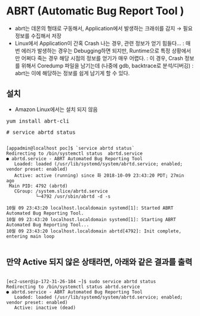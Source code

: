 # ABRT (Automatic Bug Report Tool ) #

- abrt는 데몬의 형태로 구동해서, Application에서 발생하는 크래쉬를 감지 → 필요정보를 수집해서 저장
- Linux에서 Application이 간혹 Crash 나는 경우, 관련 정보가 얻기 힘들다...
  : 매번 에러가 발생하는 경우는 Debugging하면 되지만, Runtime으로 특정 상황에서만 어쩌다 죽는 경우 해당 시점의 정보를 얻기가 매우 어렵다. 
  : 이 경우, Crash 정보를 위해서 Coredump 파일을 남기는데 (나중에 gdb, backtrace로 분석/디버깅)
  : abrt는 이에 해당하는 정보를 쉽게 남기게 할 수 있다. 

## 설치 ##
 - Amazon Linux에서는 설치 되지 않음
<pre>
yum install abrt-cli
</pre>

<pre>
# service abrtd status
</pre>

<pre>
<code>
[appadmin@localhost poc]$ `service abrtd status`
Redirecting to /bin/systemctl status  abrtd.service
● abrtd.service - ABRT Automated Bug Reporting Tool
   Loaded: loaded (/usr/lib/systemd/system/abrtd.service; enabled; vendor preset: enabled)
   Active: active (running) since 화 2018-10-09 23:43:20 PDT; 27min ago
 Main PID: 4792 (abrtd)
   CGroup: /system.slice/abrtd.service
           └─4792 /usr/sbin/abrtd -d -s

10월 09 23:43:20 localhost.localdomain systemd[1]: Started ABRT Automated Bug Reporting Tool.
10월 09 23:43:20 localhost.localdomain systemd[1]: Starting ABRT Automated Bug Reporting Tool...
10월 09 23:43:20 localhost.localdomain abrtd[4792]: Init complete, entering main loop
</code>
</pre>

## 만약 Active 되지 않은 상태라면, 아래와 같은 결과를 출력
<pre>
<code>
[ec2-user@ip-172-31-26-184 ~]$ sudo service abrtd status
Redirecting to /bin/systemctl status abrtd.service
● abrtd.service - ABRT Automated Bug Reporting Tool
   Loaded: loaded (/usr/lib/systemd/system/abrtd.service; enabled; vendor preset: enabled)
   Active: inactive (dead)

</code>
</pre>




